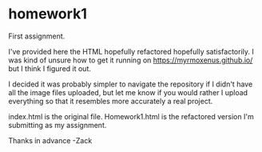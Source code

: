 # homework1
First assignment.


I've provided here the HTML hopefully refactored hopefully satisfactorily. I was kind of unsure how to get it running on https://myrmoxenus.github.io/ but I think I figured it out.

I decided it was probably simpler to navigate the repository if I didn't have all the image files uploaded, but let me know if you would rather I upload everything so that it resembles more accurately a real project.

index.html is the original file.
Homework1.html is the refactored version I'm submitting as my assignment.


Thanks in advance
-Zack
